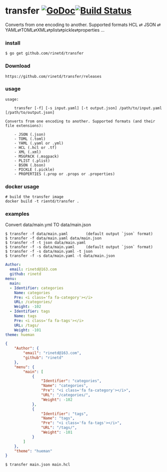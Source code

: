 # transfer [![GoDoc](https://godoc.org/github.com/rinetd/transfer?status.png)](https://godoc.org/github.com/rinetd/transfer)[![Build Status](https://travis-ci.org/rinetd/transfer.svg?branch=master)](https://travis-ci.org/rinetd/transfer)

Converts from one encoding to another. 
Supported formats HCL ⇄ JSON ⇄ YAML⇄TOML⇄XML⇄plist⇄pickle⇄properties ... 
### install

```
$ go get github.com/rinetd/transfer
```
### Download

```
https://github.com/rinetd/transfer/releases
```

### usage

```
usage:

	transfer [-f] [-s input.yaml] [-t output.json] /path/to/input.yaml [/path/to/output.json]

Converts from one encoding to another. Supported formats (and their file extensions):

	- JSON (.json)
	- TOML (.toml)
	- YAML (.yaml or .yml)
	- HCL (.hcl or .tf)
	- XML (.xml)
	- MSGPACK (.msgpack)
	- PLIST (.plist)
	- BSON (.bson)
	- PICKLE (.pickle)
	- PROPERTIES (.prop or .props or .properties)

```

### docker usage

```
# build the transfer image
docker build -t rientd/transfer .
```


### examples

Convert data/main.yml TO data/main.json
```
$ transfer -f data/main.yaml        (default output `json` format)
$ transfer -f data/main.yaml data/main.json
$ transfer -f -t json data/main.yaml
$ transfer -f -s data/main.yaml     (default output `json` format)
$ transfer -f -s data/main.yaml -t json 
$ transfer -f -s data/main.yaml -t data/main.json 
```
```yaml
Author:
  email: rinetd@163.com
  github: rinetd
menu:
  main:
  - Identifier: categories
    Name: categories
    Pre: <i class='fa fa-category'></i>
    URL: /categories/
    Weight: -102
  - Identifier: tags
    Name: tags
    Pre: <i class='fa fa-tags'></i>
    URL: /tags/
    Weight: -101
theme: hueman

```

```json
{
	"Author": {
		"email": "rinetd@163.com",
		"github": "rinetd"
	},
	"menu": {
		"main": [
			{
				"Identifier": "categories",
				"Name": "categories",
				"Pre": "<i class='fa fa-category'></i>",
				"URL": "/categories/",
				"Weight": -102
			},
			{
				"Identifier": "tags",
				"Name": "tags",
				"Pre": "<i class='fa fa-tags'></i>",
				"URL": "/tags/",
				"Weight": -101
			}
		]
	},
	"theme": "hueman"
}
```

```hcl
$ transfer main.json main.hcl
```

